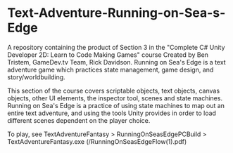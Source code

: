 # Text-Adventure-Running-on-Sea-s-Edge
A repository containing the product of Section 3 in the "Complete C# Unity Developer 2D: Learn to Code Making Games" course Created by Ben Tristem, GameDev.tv Team, Rick Davidson. Running on Sea's Edge is a text adventure game which practices state management, game design, and story/worldbuilding.


This section of the course covers scriptable objects, text objects, canvas objects, other UI elements, the inspector tool, scenes
and state machines. Running on Sea's Edge is a practice of using state machines to map out an entire text adventure, and using the
tools Unity provides in order to load different scenes dependent on the player choice.

To play, see TextAdventureFantasy > RunningOnSeasEdgePCBuild > TextAdventureFantasy.exe
(/RunningOnSeasEdgeFlow(1).pdf)
